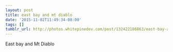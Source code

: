 ```yaml
---
layout: post
title: east bay and mt diablo
date: '2015-11-02T11:49:34-08:00'
tags: []
tumblr_url: http://photos.whitepinedev.com/post/132422186863/east-bay-and-mt-diablo
---
```

East bay and Mt Diablo

